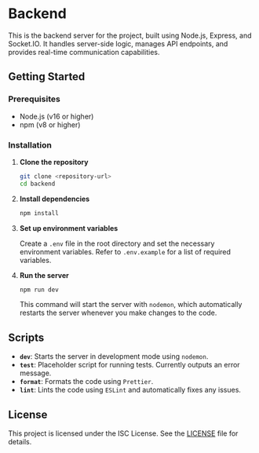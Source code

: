 # Backend

This is the backend server for the project, built using Node.js, Express, and Socket.IO. It handles server-side logic, manages API endpoints, and provides real-time communication capabilities.

## Getting Started

### Prerequisites

- Node.js (v16 or higher)
- npm (v8 or higher)

### Installation

1. **Clone the repository**

   ```bash
   git clone <repository-url>
   cd backend
   ```

2. **Install dependencies**

   ```bash
   npm install
   ```

3. **Set up environment variables**

   Create a `.env` file in the root directory and set the necessary environment variables. Refer to `.env.example` for a list of required variables.

4. **Run the server**

   ```bash
   npm run dev
   ```

   This command will start the server with `nodemon`, which automatically restarts the server whenever you make changes to the code.

## Scripts

- **`dev`**: Starts the server in development mode using `nodemon`.
- **`test`**: Placeholder script for running tests. Currently outputs an error message.
- **`format`**: Formats the code using `Prettier`.
- **`lint`**: Lints the code using `ESLint` and automatically fixes any issues.

## License

This project is licensed under the ISC License. See the [LICENSE](LICENSE) file for details.
